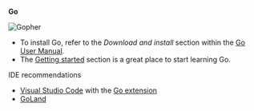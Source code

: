 **Go**

![Gopher](https://raw.github.com/golang-samples/gopher-vector/master/gopher-front.png)

- To install Go, refer to the _Download and install_ section within the [Go User Manual](https://go.dev/doc/install).
- The [Getting started](https://go.dev/doc/tutorial/getting-started) section is a great place to start learning Go.

IDE recommendations
- [Visual Studio Code](https://code.visualstudio.com/) with the [Go extension](https://marketplace.visualstudio.com/items?itemName=golang.Go)
- [GoLand](https://www.jetbrains.com/go/)

